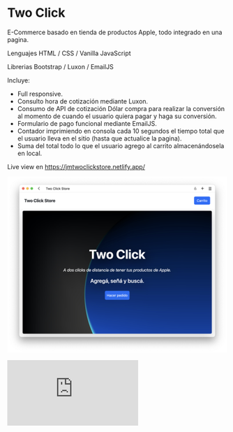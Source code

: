 # Two Click

E-Commerce basado en tienda de productos Apple, todo integrado en una pagina.

Lenguajes HTML / CSS / Vanilla JavaScript

Librerias Bootstrap / Luxon / EmailJS

Incluye:
- Full responsive.
- Consulto hora de cotización mediante Luxon.
- Consumo de API de cotización Dólar compra para realizar la conversión al momento de cuando el usuario quiera pagar y haga su conversión.
- Formulario de pago funcional mediante EmailJS.
- Contador imprimiendo en consola cada 10 segundos el tiempo total que el usuario lleva en el sitio (hasta que actualice la pagina).
- Suma del total todo lo que el usuario agrego al carrito almacenándosela en local.

Live view en https://jmtwoclickstore.netlify.app/

<img src="/assets/img/readme/readme1.png">

<embed src="https://www.youtube.com/embed/h2aEnQjjj7g"></embed>
